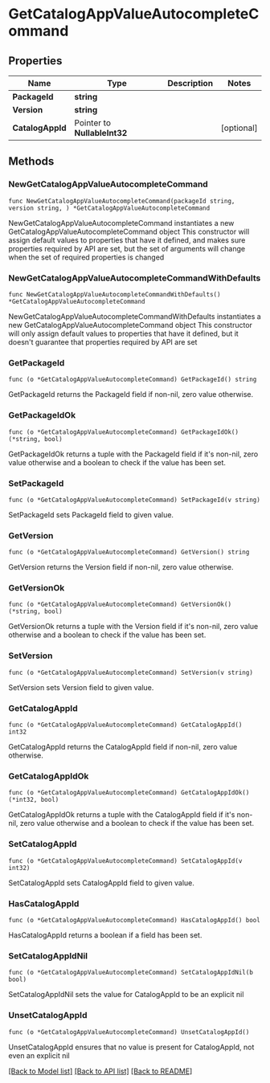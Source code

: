 # GetCatalogAppValueAutocompleteCommand

## Properties

Name | Type | Description | Notes
------------ | ------------- | ------------- | -------------
**PackageId** | **string** |  | 
**Version** | **string** |  | 
**CatalogAppId** | Pointer to **NullableInt32** |  | [optional] 

## Methods

### NewGetCatalogAppValueAutocompleteCommand

`func NewGetCatalogAppValueAutocompleteCommand(packageId string, version string, ) *GetCatalogAppValueAutocompleteCommand`

NewGetCatalogAppValueAutocompleteCommand instantiates a new GetCatalogAppValueAutocompleteCommand object
This constructor will assign default values to properties that have it defined,
and makes sure properties required by API are set, but the set of arguments
will change when the set of required properties is changed

### NewGetCatalogAppValueAutocompleteCommandWithDefaults

`func NewGetCatalogAppValueAutocompleteCommandWithDefaults() *GetCatalogAppValueAutocompleteCommand`

NewGetCatalogAppValueAutocompleteCommandWithDefaults instantiates a new GetCatalogAppValueAutocompleteCommand object
This constructor will only assign default values to properties that have it defined,
but it doesn't guarantee that properties required by API are set

### GetPackageId

`func (o *GetCatalogAppValueAutocompleteCommand) GetPackageId() string`

GetPackageId returns the PackageId field if non-nil, zero value otherwise.

### GetPackageIdOk

`func (o *GetCatalogAppValueAutocompleteCommand) GetPackageIdOk() (*string, bool)`

GetPackageIdOk returns a tuple with the PackageId field if it's non-nil, zero value otherwise
and a boolean to check if the value has been set.

### SetPackageId

`func (o *GetCatalogAppValueAutocompleteCommand) SetPackageId(v string)`

SetPackageId sets PackageId field to given value.


### GetVersion

`func (o *GetCatalogAppValueAutocompleteCommand) GetVersion() string`

GetVersion returns the Version field if non-nil, zero value otherwise.

### GetVersionOk

`func (o *GetCatalogAppValueAutocompleteCommand) GetVersionOk() (*string, bool)`

GetVersionOk returns a tuple with the Version field if it's non-nil, zero value otherwise
and a boolean to check if the value has been set.

### SetVersion

`func (o *GetCatalogAppValueAutocompleteCommand) SetVersion(v string)`

SetVersion sets Version field to given value.


### GetCatalogAppId

`func (o *GetCatalogAppValueAutocompleteCommand) GetCatalogAppId() int32`

GetCatalogAppId returns the CatalogAppId field if non-nil, zero value otherwise.

### GetCatalogAppIdOk

`func (o *GetCatalogAppValueAutocompleteCommand) GetCatalogAppIdOk() (*int32, bool)`

GetCatalogAppIdOk returns a tuple with the CatalogAppId field if it's non-nil, zero value otherwise
and a boolean to check if the value has been set.

### SetCatalogAppId

`func (o *GetCatalogAppValueAutocompleteCommand) SetCatalogAppId(v int32)`

SetCatalogAppId sets CatalogAppId field to given value.

### HasCatalogAppId

`func (o *GetCatalogAppValueAutocompleteCommand) HasCatalogAppId() bool`

HasCatalogAppId returns a boolean if a field has been set.

### SetCatalogAppIdNil

`func (o *GetCatalogAppValueAutocompleteCommand) SetCatalogAppIdNil(b bool)`

 SetCatalogAppIdNil sets the value for CatalogAppId to be an explicit nil

### UnsetCatalogAppId
`func (o *GetCatalogAppValueAutocompleteCommand) UnsetCatalogAppId()`

UnsetCatalogAppId ensures that no value is present for CatalogAppId, not even an explicit nil

[[Back to Model list]](../README.md#documentation-for-models) [[Back to API list]](../README.md#documentation-for-api-endpoints) [[Back to README]](../README.md)


